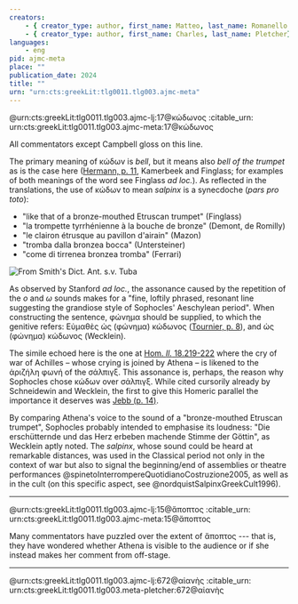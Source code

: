 ```yaml
---
creators:
    - { creator_type: author, first_name: Matteo, last_name: Romanello }
    - { creator_type: author, first_name: Charles, last_name: Pletcher}
languages:
    - eng
pid: ajmc-meta
place: ""
publication_date: 2024
title: ""
urn: "urn:cts:greekLit:tlg0011.tlg003.ajmc-meta"
---
```


@urn:cts:greekLit:tlg0011.tlg003.ajmc-lj:17@κώδωνος
:citable_urn: urn:cts:greekLit:tlg0011.tlg003.ajmc-meta:17@κώδωνος

All commentators except Campbell gloss on this line.

The primary meaning of κώδων is *bell*, but it means also *bell of the trumpet* as is the case here ([Hermann, p. 11](https://multi.ajmc.ch/passages/urn:cts:greekLit:tlg0011.tlg003:1-133?gloss=urn:cts:greekLit:tlg0011.tlg003.ajmc-her:17@κώδωνος), Kamerbeek and Finglass; for examples of both meanings of the word see Finglass *ad loc.*). As reflected in the translations, the use of κώδων to mean *salpinx* is a synecdoche (*pars pro toto*):
- "like that of a bronze-mouthed Etruscan trumpet" (Finglass)
- "la trompette tyrrhénienne à la bouche de bronze" (Demont, de Romilly)
- "le clairon étrusque au pavillon d'airain" (Mazon)
- "tromba dalla bronzea bocca" (Untersteiner)
- "come di tirrenea bronzea tromba" (Ferrari)

![From Smith's Dict. Ant. s.v. Tuba ](http://images.perseus.tufts.edu/images/1999.04.1/1999.04.0063.fig20902)

As observed by Stanford *ad loc.*, the assonance caused by the repetition of the *ο* and *ω* sounds makes for a "fine, loftily phrased, resonant line suggesting the grandiose style of Sophocles' Aeschylean period".
When constructing the sentence, φώνημα should be supplied, to which the genitive refers: Εὐμαθὲς ὡς (φώνημα) κώδωνος ([Tournier, p. 8](https://multi.ajmc.ch/passages/urn:cts:greekLit:tlg0011.tlg003:1-133?gloss=urn:cts:greekLit:tlg0011.tlg003.ajmc-tou:17@χαλκοστόμου-17@Τυρσηνικῆς)), and ὡς (φώνημα) κώδωνος (Wecklein).

The simile echoed here is the one at [Hom. *Il.* 18.219-222](https://scaife.perseus.org/reader/urn:cts:greekLit:tlg0012.tlg001:18.219-18.222) where the cry of war of Achilles – whose crying is joined by Athena – is likened to the ἀριζήλη φωνή of the σάλπιγξ. This assonance is, perhaps, the reason why Sophocles chose κώδων over σάλπιγξ. While cited cursorily already by Schneidewin and Wecklein, the first to give this Homeric parallel the importance it deserves was [Jebb (p. 14)](https://multi.ajmc.ch/passages/urn:cts:greekLit:tlg0011.tlg003:1-133?gloss=urn:cts:greekLit:tlg0011.tlg003.ajmc-jeb:17@κώδωνος-17@Τυρσηνικῆς).

By comparing Athena's voice to the sound of a "bronze-mouthed Etruscan trumpet", Sophocles probably intended to emphasise its loudness: "Die erschütternde und das Herz erbeben machende Stimme der Göttin", as Wecklein aptly noted. The *salpinx*, whose sound could be heard at remarkable distances, was used in the Classical period not only in the context of war but also to signal the beginning/end of assemblies or theatre performances @spinetoInterrompereQuotidianoCostruzione2005, as well as in the cult (on this specific aspect, see @nordquistSalpinxGreekCult1996).

---

@urn:cts:greekLit:tlg0011.tlg003.ajmc-lj:15@ἄποπτος
:citable_urn: urn:cts:greekLit:tlg0011.tlg003.ajmc-meta:15@ἄποπτος

Many commentators have puzzled over the extent of ἄποπτος --- that is, they have wondered whether Athena is visible to the audience or if she instead makes her comment from off-stage.

---

@urn:cts:greekLit:tlg0011.tlg003.ajmc-lj:672@αἰανὴς
:citable_urn: urn:cts:greekLit:tlg0011.tlg003.meta-pletcher:672@αἰανὴς
